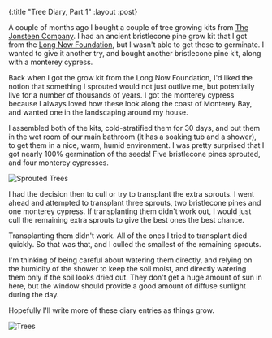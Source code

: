 {:title "Tree Diary, Part 1"
 :layout :post}

A couple of months ago I bought a couple of tree growing
kits from [The Jonsteen Company](https://sequoiatrees.com).
I had an ancient bristlecone pine grow kit that I got
from the [Long Now Foundation](https://longnow.org), but
I wasn't able to get those to germinate. I wanted to give
it another try, and bought another bristlecone pine kit,
along with a monterey cypress.

Back when I got the grow kit from the Long Now Foundation,
I'd liked the notion that something I sprouted would not just
outlive me, but potentially live for a number of thousands of
years. I got the monterey cypress because I always loved how
these look along the coast of Monterey Bay, and wanted one
in the landscaping around my house.

I assembled both of the kits, cold-stratified them for
30 days, and put them in the wet room of our main bathroom
(it has a soaking tub and a shower), to get them in a nice,
warm, humid environment. I was pretty surprised that I got
nearly 100% germination of the seeds! Five bristlecone pines
sprouted, and four monterey cypresses.

![Sprouted Trees](img/IMG_6939.jpeg)

I had the decision then to cull or try to transplant
the extra sprouts. I went ahead and attempted to transplant
three sprouts, two bristlecone pines and one monterey cypress.
If transplanting them didn't work out, I would just cull
the remaining extra sprouts to give the best ones the
best chance.

Transplanting them didn't work. All of the ones I tried
to transplant died quickly. So that was that, and I
culled the smallest of the remaining sprouts.

I'm thinking of being careful about watering them directly,
and relying on the humidity of the shower to keep the soil moist,
and directly watering them only if the soil looks dried out.
They don't get a huge amount of sun in here, but the window
should provide a good amount of diffuse sunlight during the day.

Hopefully I'll write more of these diary entries as things grow.

![Trees](img/IMG_6987.jpeg)